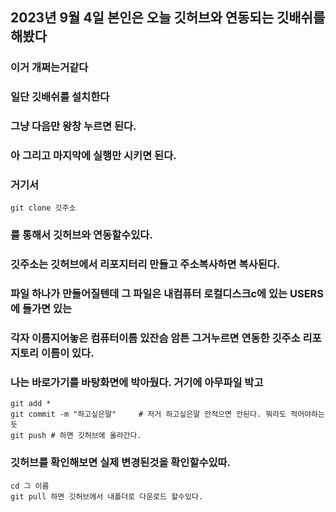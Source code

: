 ## 2023년 9월 4일 본인은 오늘 깃허브와 연동되는 깃배쉬를 해봤다
### 이거 개쩌는거같다

### 일단 깃배쉬를 설치한다
### 그냥 다음만 왕창 누르면 된다.
### 아 그리고 마지막에 실행만 시키면 된다.
### 거기서 

```
git clone 깃주소
```

### 를 통해서 깃허브와 연동할수있다.
### 깃주소는 깃허브에서 리포지터리 만들고 주소복사하면 복사된다.
### 파일 하나가 만들어질텐데 그 파일은 내컴퓨터 로컬디스크c에 있는 USERS에 들가면 있는 
### 각자 이름지어놓은 컴퓨터이름 있잔슴 암튼 그거누르면 연동한 깃주소 리포지토리 이름이 있다.
### 나는 바로가기를 바탕화면에 박아뒀다. 거기에 아무파일 박고

```
git add *
git commit -m "하고싶은말"     # 저거 하고싶은말 안적으면 안된다. 뭐라도 적어야하는듯
git push # 하면 깃허브에 올라간다.
```
### 깃허브를 확인해보면 실제 변경된것을 확인할수있따.

```
cd 그 이름
git pull 하면 깃허브에서 내폴더로 다운로드 할수있다.
```

